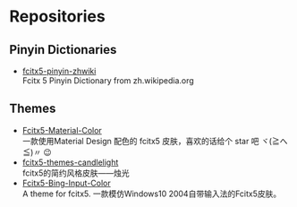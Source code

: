 # Repositories

## Pinyin Dictionaries

- [fcitx5-pinyin-zhwiki](https://github.com/felixonmars/fcitx5-pinyin-zhwiki)
  <br/>Fcitx 5 Pinyin Dictionary from zh.wikipedia.org

## Themes

- [Fcitx5-Material-Color](https://github.com/hosxy/Fcitx5-Material-Color) 
  <br/>一款使用Material Design 配色的 fcitx5 皮肤，喜欢的话给个 star 吧 ヾ(≧へ≦)〃 😉
- [fcitx5-themes-candlelight](https://github.com/thep0y/fcitx5-themes-candlelight)
  <br/>fcitx5的简约风格皮肤——烛光
- [Fcitx5-Bing-Input-Color](https://github.com/skykeyjoker/Fcitx5-Bing-Input-Color)
  <br/>A theme for fcitx5. 一款模仿Windows10 2004自带输入法的Fcitx5皮肤。

